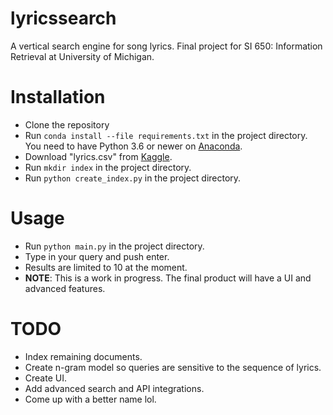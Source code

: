 # lyricssearch
A vertical search engine for song lyrics. Final project for SI 650: Information Retrieval at University of Michigan.
# Installation
* Clone the repository 
* Run ``conda install --file requirements.txt`` in the project directory. You need to have Python 3.6 or newer on [Anaconda](https://www.anaconda.com/download/).
* Download "lyrics.csv" from [Kaggle](https://www.kaggle.com/gyani95/380000-lyrics-from-metrolyrics).
* Run ``mkdir index`` in the project directory.
* Run ``python create_index.py`` in the project directory.
# Usage
* Run ``python main.py`` in the project directory.
* Type in your query and push enter.
* Results are limited to 10 at the moment.
* **NOTE**: This is a work in progress. The final product will have a UI and advanced features.
# TODO
* Index remaining documents.
* Create n-gram model so queries are sensitive to the sequence of lyrics.
* Create UI.
* Add advanced search and API integrations.
* Come up with a better name lol.
